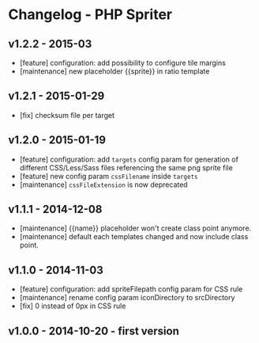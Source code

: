 # Changelog - PHP Spriter

## v1.2.2 - 2015-03

* [feature] configuration: add possibility to configure tile margins
* [maintenance] new placeholder {{sprite}} in ratio template

## v1.2.1 - 2015-01-29

* [fix] checksum file per target

## v1.2.0 - 2015-01-19

* [feature] configuration: add `targets` config param for generation of different CSS/Less/Sass files referencing the same png sprite file
* [feature] new config param `cssFilename` inside `targets`
* [maintenance] `cssFileExtension` is now deprecated

## v1.1.1 - 2014-12-08

* [maintenance] {{name}} placeholder won't create class point anymore.
* [maintenance] default each templates changed and now include class point.

## v1.1.0 - 2014-11-03

* [feature] configuration: add spriteFilepath config param for CSS rule
* [maintenance] rename config param iconDirectory to srcDirectory
* [fix] 0 instead of 0px in CSS rule

## v1.0.0 - 2014-10-20  - first version
